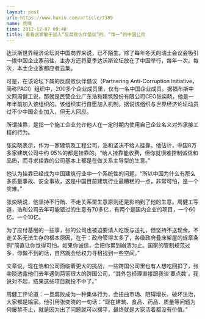 ```yaml
---
layout: post
url: https://www.huxiu.com/article/7389
name: 虎嗅
time: 2012-12-07 09:40
title: 看看这家敢于加入“反腐败伙伴倡议”的、“惟一”的中国公司
---
```

达沃斯世界经济论坛对中国商界来说，已不陌生。除了每年冬天的瑞士会议会吸引一拨中国企业家前往，主办方还将夏季达沃斯论坛放在了中国举行，每年一次。每次，本土企业家都应者云集。

可是，在该论坛下属的反腐败伙伴倡议（Partnering Anti-Corruption Initiative，简称PACI）组织中，200多个企业成员里，仅有一名中国企业成员。据福布斯中文网周健工说，那就是民营企业广东浩和建筑股份有限公司CEO张奕晓，他是一年半前加入该组织的。该组织实行自愿加入机制，据说该组织与世界经济论坛动员过不少中国企业加入，但无人回应。

所谓挂靠，是指一个施工企业允许他人在一定时期内使用自己企业名义对外承接工程的行为。

张奕晓表示，作为一家建筑及工程公司，浩和坚决不给人挂靠。他估计，中国8万多家建筑公司中约 95%的都是挂靠的。“给人挂靠能收费，但你就很难控制诚信和品质，而寻求挂靠的公司基本上都是在做关系主导型的生意。”

他认为挂靠已经成为中国建筑行业中一个系统性的问题，“所以中国为什么有那么多质量事故、安全事故，这是中国目前建筑行业最糟糕的一点，非常可怕，是一个灾难。”

张奕晓说，他坚持不行贿、不走关系型生意原则还是影响到了他的生意。周健工写道，浩和公司去年可能错过的生意有70多亿，有两个是国内企业的项目，一个60亿，一个10亿。

为了应付基层的一些事，张的公司也被迫要请人吃饭与送礼，但坚持不送现金。不走关系无法生存的根本原因，在于：政府管得太多了，各级政府叠床架屋的规章条例“简直让你觉得可怕。如果你诚信，会把你累到崩溃为止。国家的管制规范过多，你做不到的话，自然就会给权力寻租找到一些空间。”

文章说，现在浩和公司面临着更大的挑战，一些跨国公司里也有人想吃回扣了，张奕晓透露他们去年遇到两家很大的跨国公司，“其外包经理直接跟我谈‘要点数’，我说对不起，结果这些项目就投不中了。”

周健工评论道：一旦腐败成为一种集体行为，会扭曲市场、阻碍增长、破坏法治，大家都是输家。他引用张奕晓的一句话：“现在建筑、食品、药品、质量等问题为何屡禁不止，就是因为出了问题就可以摆平，最终就是大家活着都没有价值。”


